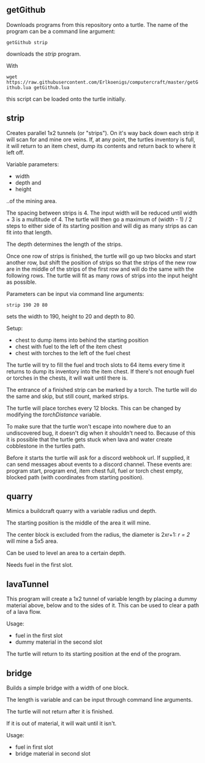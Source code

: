 ## getGithub
Downloads programs from this repository onto a turtle. The name of the program can be a command line argument:

`getGithub strip`

downloads the _strip_ program.

With

`wget https://raw.githubusercontent.com/Erlkoenigs/computercraft/master/getGithub.lua getGithub.lua`

this script can be loaded onto the turtle initially.

## strip
Creates parallel 1x2 tunnels (or "strips"). On it's way back down each strip it will scan for and mine ore veins.
If, at any point, the turtles inventory is full, it will return to an item chest, dump its contents and return back to where it left off.

Variable parameters:
* width
* depth and
* height

..of the mining area.

The spacing between strips is 4. The input width will be reduced until width + 3 is a multitude of 4. The turtle will then go a maximum of (width - 1) / 2 steps to either side of its starting position and will dig as many strips as can fit into that length.

The depth determines the length of the strips. 

Once one row of strips is finished, the turtle will go up two blocks and start another row, but shift the position of strips so that the strips of the new row are in the middle of the strips of the first row and will do the same with the following rows. The turtle will fit as many rows of strips into the input height as possible.

Parameters can be input via command line arguments:

`strip 190 20 80`

sets the width to 190, height to 20 and depth to 80.

Setup:
* chest to dump items into behind the starting position
* chest with fuel to the left of the item chest
* chest with torches to the left of the fuel chest

The turtle will try to fill the fuel and troch slots to 64 items every time it returns to dump its inventory into the item chest.
If there's not enough fuel or torches in the chests, it will wait until there is.

The entrance of a finished strip can be marked by a torch. The turtle will do the same and skip, but still count, marked strips.

The turtle will place torches every 12 blocks. This can be changed by modifying the _torchDistance_ variable.

To make sure that the turtle won't escape into nowhere due to an undiscovered bug, it doesn't dig when it shouldn't need to. Because of this it is possible that the turtle gets stuck when lava and water create cobblestone in the turtles path.

Before it starts the turtle will ask for a discord webhook url. If supplied, it can send messages about events to a discord channel. These events are: program start, program end, item chest full, fuel or torch chest empty, blocked path (with coordinates from starting position).


## quarry
Mimics a buildcraft quarry with a variable radius und depth.

The starting position is the middle of the area it will mine.

The center block is excluded from the radius, the diameter is 2xr+1: _r = 2_ will mine a 5x5 area.

Can be used to level an area to a certain depth.

Needs fuel in the first slot.

## lavaTunnel
This program will create a 1x2 tunnel of variable length by placing a dummy material above, below and to the sides of it. This can be used to clear a path of a lava flow.

Usage:
* fuel in the first slot
* dummy material in the second slot

The turtle will return to its starting position at the end of the program.

## bridge
Builds a simple bridge with a width of one block. 

The length is variable and can be input through command line arguments.

The turtle will not return after it is finished. 

If it is out of material, it will wait until it isn't.

Usage:
* fuel in first slot
* bridge material in second slot
